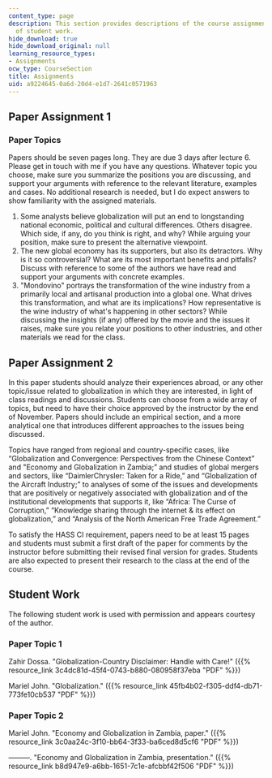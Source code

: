 ```yaml
---
content_type: page
description: This section provides descriptions of the course assignments and examples
  of student work.
hide_download: true
hide_download_original: null
learning_resource_types:
- Assignments
ocw_type: CourseSection
title: Assignments
uid: a9224645-0a6d-20d4-e1d7-2641c0571963
---
```


Paper Assignment 1
------------------

### Paper Topics

Papers should be seven pages long. They are due 3 days after lecture 6. Please get in touch with me if you have any questions. Whatever topic you choose, make sure you summarize the positions you are discussing, and support your arguments with reference to the relevant literature, examples and cases. No additional research is needed, but I do expect answers to show familiarity with the assigned materials.

1.  Some analysts believe globalization will put an end to longstanding national economic, political and cultural differences. Others disagree. Which side, if any, do you think is right, and why? While arguing your position, make sure to present the alternative viewpoint.
2.  The new global economy has its supporters, but also its detractors. Why is it so controversial? What are its most important benefits and pitfalls? Discuss with reference to some of the authors we have read and support your arguments with concrete examples.
3.  "Mondovino" portrays the transformation of the wine industry from a primarily local and artisanal production into a global one. What drives this transformation, and what are its implications? How representative is the wine industry of what's happening in other sectors? While discussing the insights (if any) offered by the movie and the issues it raises, make sure you relate your positions to other industries, and other materials we read for the class.

Paper Assignment 2
------------------

In this paper students should analyze their experiences abroad, or any other topic/issue related to globalization in which they are interested, in light of class readings and discussions. Students can choose from a wide array of topics, but need to have their choice approved by the instructor by the end of November. Papers should include an empirical section, and a more analytical one that introduces different approaches to the issues being discussed.

Topics have ranged from regional and country-specific cases, like “Globalization and Convergence: Perspectives from the Chinese Context” and "Economy and Globalization in Zambia;” and studies of global mergers and sectors, like “DaimlerChrysler: Taken for a Ride,” and “Globalization of the Aircraft Industry;” to analyses of some of the issues and developments that are positively or negatively associated with globalization and of the institutional developments that supports it, like “Africa: The Curse of Corruption,” “Knowledge sharing through the internet & its effect on globalization,” and “Analysis of the North American Free Trade Agreement.”

To satisfy the HASS CI requirement, papers need to be at least 15 pages and students must submit a first draft of the paper for comments by the instructor before submitting their revised final version for grades. Students are also expected to present their research to the class at the end of the course.

Student Work
------------

The following student work is used with permission and appears courtesy of the author.

### Paper Topic 1

Zahir Dossa. "Globalization-Country Disclaimer: Handle with Care!" ({{% resource_link 3c4dc81d-45f4-0743-b880-080958f37eba "PDF" %}})

Mariel John. "Globalization." ({{% resource_link 45fb4b02-f305-ddf4-db71-773fe10cb537 "PDF" %}})

### Paper Topic 2

Mariel John. "Economy and Globalization in Zambia, paper." ({{% resource_link 3c0aa24c-3f10-bb64-3f33-ba6ced8d5cf6 "PDF" %}})

———. "Economy and Globalization in Zambia, presentation." ({{% resource_link b8d947e9-a6bb-1651-7c1e-afcbbf42f506 "PDF" %}})